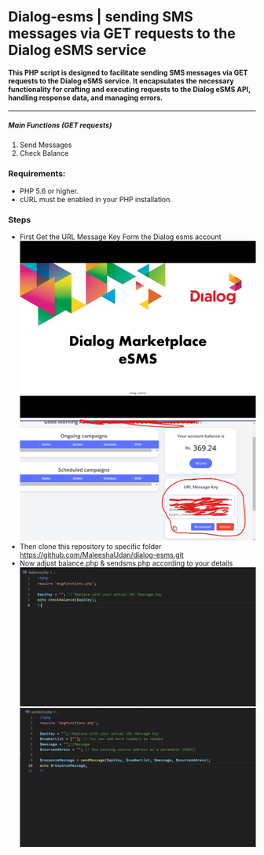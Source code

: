 # Dialog-esms | sending SMS messages via GET requests to the Dialog eSMS service
#### This PHP script is designed to facilitate sending SMS messages via GET requests to the Dialog eSMS service. It encapsulates the necessary functionality for crafting and executing requests to the Dialog eSMS API, handling response data, and managing errors.

---
##### Main Functions (GET requests)
1. Send Messages
2. Check Balance

### Requirements:
- PHP 5.6 or higher.
- cURL must be enabled in your PHP installation.

### Steps

- First Get the URL Message Key Form the Dialog esms account
  <img src="img/esm.jpg">
  <br>
  <img src="img/01.png">
  <br>
- Then clone this repository to specific folder
   https://github.com/MaleeshaUdan/dialog-esms.git
- Now adjust balance.php & sendsms.php according to your details
   <img src="img/02.png">
   <br>
   <img src="img/03.png">
  
    
  
  
